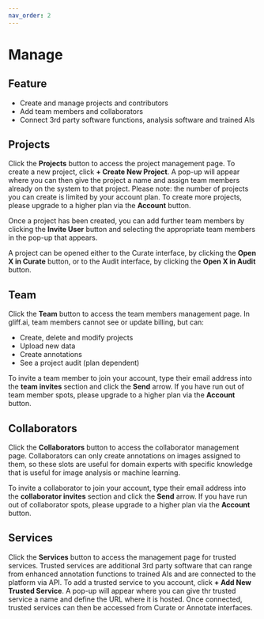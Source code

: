 ```yaml
---
nav_order: 2
---
```

# Manage

## Feature

- Create and manage projects and contributors
- Add team members and collaborators
- Connect 3rd party software functions, analysis software and trained AIs

## Projects

Click the **Projects** button to access the project management page.
To create a new project, click **+ Create New Project**.
A pop-up will appear where you can then give the project a name and assign team members already on the system to that project.
Please note: the number of projects you can create is limited by your account plan.
To create more projects, please upgrade to a higher plan via the **Account** button.

Once a project has been created, you can add further team members by clicking the **Invite User** button and selecting the appropriate team members in the pop-up that appears.

A project can be opened either to the Curate interface, by clicking the **Open X in Curate** button, or to the Audit interface, by clicking the **Open X in Audit** button.

## Team

Click the **Team** button to access the team members management page. In gliff.ai, team members cannot see or update billing, but can:

- Create, delete and modify projects
- Upload new data
- Create annotations
- See a project audit (plan dependent)

To invite a team member to join your account, type their email address into the **team invites** section and click the **Send** arrow.
If you have run out of team member spots, please upgrade to a higher plan via the **Account** button.

## Collaborators

Click the **Collaborators** button to access the collaborator management page.
Collaborators can only create annotations on images assigned to them, so these slots are useful for domain experts with specific knowledge that is useful for image analysis or machine learning.

To invite a collaborator to join your account, type their email address into the **collaborator invites** section and click the **Send** arrow.
If you have run out of collaborator spots, please upgrade to a higher plan via the **Account** button.

## Services

Click the **Services** button to access the management page for trusted services.
Trusted services are additional 3rd party software that can range from enhanced annotation functions to trained AIs and are connected to the platform via API.
To add a trusted service to you account, click **+ Add New Trusted Service**.
A pop-up will appear where you can give thr trusted service a name and define the URL where it is hosted.
Once connected, trusted services can then be accessed from Curate or Annotate interfaces.
